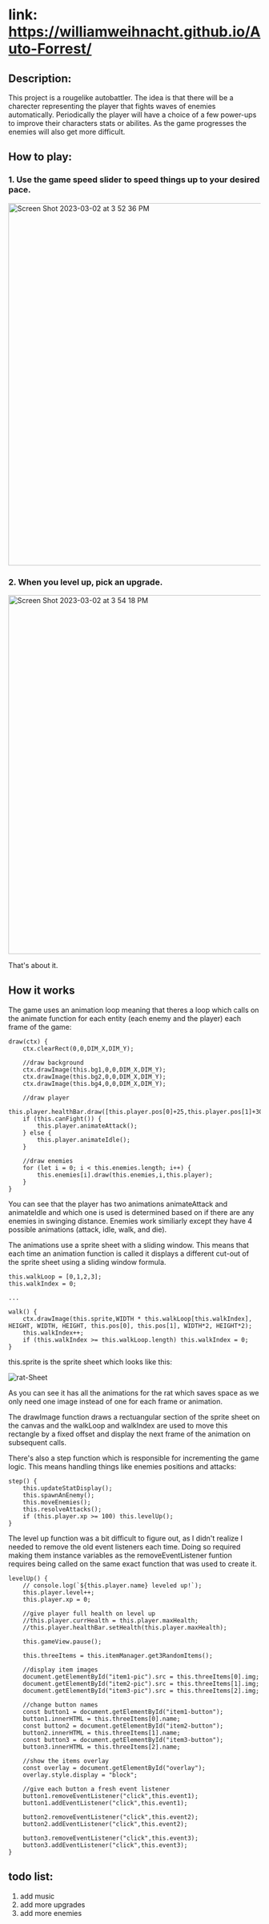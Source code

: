 # link: https://williamweihnacht.github.io/Auto-Forrest/

## Description:
This project is a rougelike autobattler. The idea is that there will be a charecter representing the player that fights waves of enemies automatically. Periodically the player will have a choice of a few power-ups to improve their characters stats or abilites. As the game progresses the enemies will also get more difficult.

## How to play:

### 1. Use the game speed slider to speed things up to your desired pace.

<img width="723" alt="Screen Shot 2023-03-02 at 3 52 36 PM" src="https://user-images.githubusercontent.com/10673921/222592446-fac15322-d3c7-4478-844d-57e5fa028c1c.png">

### 2. When you level up, pick an upgrade.

<img width="716" alt="Screen Shot 2023-03-02 at 3 54 18 PM" src="https://user-images.githubusercontent.com/10673921/222592819-785dae9e-5639-4381-88d0-fed5b999994f.png">

That's about it.

## How it works

The game uses an animation loop meaning that theres a loop which calls on the animate function for each entity (each enemy and the player) each frame of the game:

    draw(ctx) {
        ctx.clearRect(0,0,DIM_X,DIM_Y);

        //draw background
        ctx.drawImage(this.bg1,0,0,DIM_X,DIM_Y);
        ctx.drawImage(this.bg2,0,0,DIM_X,DIM_Y);
        ctx.drawImage(this.bg4,0,0,DIM_X,DIM_Y);

        //draw player
        this.player.healthBar.draw([this.player.pos[0]+25,this.player.pos[1]+30]);
        if (this.canFight()) {
            this.player.animateAttack();
        } else {
            this.player.animateIdle();
        }

        //draw enemies
        for (let i = 0; i < this.enemies.length; i++) {
            this.enemies[i].draw(this.enemies,i,this.player);
        }
    }

You can see that the player has two animations animateAttack and animateIdle and which one is used is determined based on if there are any enemies in swinging distance. Enemies work similiarly except they have 4 possible animations (attack, idle, walk, and die).

The animations use a sprite sheet with a sliding window. This means that each time an animation function is called it displays a different cut-out of the sprite sheet using a sliding window formula.

    this.walkLoop = [0,1,2,3];
    this.walkIndex = 0;

    ...
    
    walk() {
        ctx.drawImage(this.sprite,WIDTH * this.walkLoop[this.walkIndex], HEIGHT, WIDTH, HEIGHT, this.pos[0], this.pos[1], WIDTH*2, HEIGHT*2);
        this.walkIndex++;
        if (this.walkIndex >= this.walkLoop.length) this.walkIndex = 0;
    }

this.sprite is the sprite sheet which looks like this:

![rat-Sheet](https://user-images.githubusercontent.com/10673921/222601948-00ef4dc5-6340-42d4-abfd-6b654e1eb3c3.png)

As you can see it has all the animations for the rat which saves space as we only need one image instead of one for each frame or animation.

The drawImage function draws a rectuangular section of the sprite sheet on the canvas and the walkLoop and walkIndex are used to move this rectangle by a fixed offset and display the next frame of the animation on subsequent calls.

There's also a step function which is responsible for incrementing the game logic. This means handling things like enemies positions and attacks:

    step() {
        this.updateStatDisplay();
        this.spawnAnEnemy();
        this.moveEnemies();
        this.resolveAttacks();
        if (this.player.xp >= 100) this.levelUp();
    }

The level up function was a bit difficult to figure out, as I didn't realize I needed to remove the old event listeners each time. Doing so required making them instance variables as the removeEventListener funtion requires being called on the same exact function that was used to create it.

    levelUp() {
        // console.log(`${this.player.name} leveled up!`);
        this.player.level++;
        this.player.xp = 0;

        //give player full health on level up
        //this.player.currHealth = this.player.maxHealth;
        //this.player.healthBar.setHealth(this.player.maxHealth);

        this.gameView.pause();
        
        this.threeItems = this.itemManager.get3RandomItems();

        //display item images
        document.getElementById("item1-pic").src = this.threeItems[0].img;
        document.getElementById("item2-pic").src = this.threeItems[1].img;
        document.getElementById("item3-pic").src = this.threeItems[2].img;

        //change button names
        const button1 = document.getElementById("item1-button");
        button1.innerHTML = this.threeItems[0].name;
        const button2 = document.getElementById("item2-button");
        button2.innerHTML = this.threeItems[1].name;
        const button3 = document.getElementById("item3-button");
        button3.innerHTML = this.threeItems[2].name;

        //show the items overlay
        const overlay = document.getElementById("overlay");
        overlay.style.display = "block";
        
        //give each button a fresh event listener
        button1.removeEventListener("click",this.event1);
        button1.addEventListener("click",this.event1);
        
        button2.removeEventListener("click",this.event2);
        button2.addEventListener("click",this.event2);

        button3.removeEventListener("click",this.event3);
        button3.addEventListener("click",this.event3);
    }

## todo list:
1. add music
2. add more upgrades
3. add more enemies
